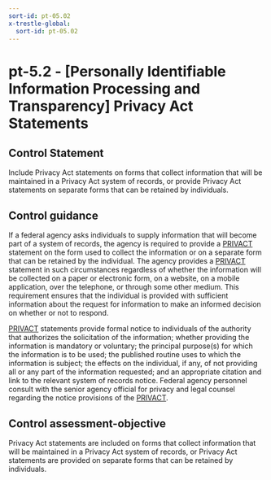 ```yaml
---
sort-id: pt-05.02
x-trestle-global:
  sort-id: pt-05.02
---
```


# pt-5.2 - \[Personally Identifiable Information Processing and Transparency\] Privacy Act Statements

## Control Statement

Include Privacy Act statements on forms that collect information that will be maintained in a Privacy Act system of records, or provide Privacy Act statements on separate forms that can be retained by individuals.

## Control guidance

If a federal agency asks individuals to supply information that will become part of a system of records, the agency is required to provide a [PRIVACT](#18e71fec-c6fd-475a-925a-5d8495cf8455) statement on the form used to collect the information or on a separate form that can be retained by the individual. The agency provides a [PRIVACT](#18e71fec-c6fd-475a-925a-5d8495cf8455) statement in such circumstances regardless of whether the information will be collected on a paper or electronic form, on a website, on a mobile application, over the telephone, or through some other medium. This requirement ensures that the individual is provided with sufficient information about the request for information to make an informed decision on whether or not to respond.

[PRIVACT](#18e71fec-c6fd-475a-925a-5d8495cf8455) statements provide formal notice to individuals of the authority that authorizes the solicitation of the information; whether providing the information is mandatory or voluntary; the principal purpose(s) for which the information is to be used; the published routine uses to which the information is subject; the effects on the individual, if any, of not providing all or any part of the information requested; and an appropriate citation and link to the relevant system of records notice. Federal agency personnel consult with the senior agency official for privacy and legal counsel regarding the notice provisions of the [PRIVACT](#18e71fec-c6fd-475a-925a-5d8495cf8455).

## Control assessment-objective

Privacy Act statements are included on forms that collect information that will be maintained in a Privacy Act system of records, or Privacy Act statements are provided on separate forms that can be retained by individuals.
